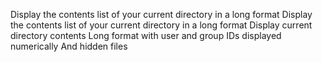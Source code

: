  Display the contents list of your current directory in a long format
Display the contents list of your current directory in a long format
Display current directory contents Long format with user and group IDs displayed numerically And hidden files
